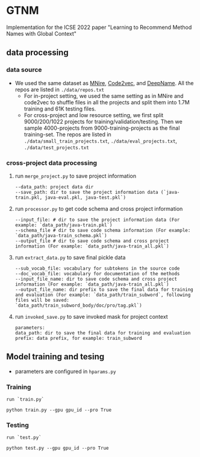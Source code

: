 # GTNM
Implementation for the ICSE 2022 paper "Learning to Recommend Method Names with Global Context"

## data processing
### data source
- We used the same dataset as [MNire](https://dl.acm.org/doi/pdf/10.1145/3377811.3380926), [Code2vec](https://arxiv.org/pdf/1803.09473.pdf), and [DeepName](https://arxiv.org/pdf/2103.00269.pdf). All the repos are listed in `./data/repos.txt`
    - For in-project setting, we used the same setting as in MNire and code2vec to shuffle files in all the projects and split them into 1.7M training and 61K testing files.
    - For cross-project and low resource setting, we first split 9000/200/1022 projects for training/validation/testing. Then we sample 4000-projects from 9000-training-projects as the final training-set. The repos are listed in `./data/small_train_projects.txt`, `./data/eval_projects.txt`,  `./data/test_projects.txt`

### cross-project data processing   

1. run `merge_project.py` to save project information
    ```
    --data_path: project data dir
    --save_path: dir to save the project information data (`java-train.pkl, java-eval.pkl, java-test.pkl`)
    ```

2. run `processor.py` to get code schema and cross project information
    ```
    --input_file: # dir to save the project information data (For example: `data_path/java-train.pkl`)
    --schema_file # dir to save code schema information (For example: `data_path/java-train_schema.pkl`)
    --output_file # dir to save code schema and cross project information (For example: `data_path/java-train_all.pkl`)
    ```

3. run `extract_data.py` to save final pickle data
    ```
    --sub_vocab_file: vocabulary for subtokens in the source code 
    --doc_vocab_file: vocabulary for documentation of the methods
    --input_file_name: dir to save code schema and cross project information (For example: `data_path/java-train_all.pkl`)
    --output_file_name: dir prefix to save the final data for training and evaluation (For example: `data_path/train_subword`, following files will be saved:  `data_path/train_subword_body/doc/pro/tag.pkl`)
    ```

4. run `invoked_save.py` to save invoked mask for project context
    ```
    parameters:
    data_path: dir to save the final data for training and evaluation
    prefix: data prefix, for example: train_subword
    ```

## Model training and tesing
- parameters are configured in `hparams.py`

### Training

    run `train.py`

    python train.py --gpu gpu_id --pro True

### Testing
    run `test.py`

    python test.py --gpu gpu_id --pro True

